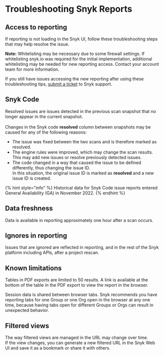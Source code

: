 # Troubleshooting Snyk Reports

## Access to reporting

If reporting is not loading in the Snyk UI, follow these troubleshooting steps that may help resolve the issue.

**Note:** Whitelisting may be necessary due to some firewall settings. If whitelisting snyk.io was required for the initial implementation, additional whitelisting may be needed for new reporting access. Contact your account team for more information.

If you still have issues accessing the new reporting after using these troubleshooting tips, [submit a ticket](https://support.snyk.io/hc/en-us/requests/new) to Snyk support.

## Snyk Code

Resolved issues are issues detected in the previous scan snapshot that no longer appear in the current snapshot.\
\
Changes in the Snyk code **resolved** column between snapshots may be caused for any of the following reasons:

* The issue was fixed between the two scans and is therefore marked as resolved.
* The engine rules were improved, which may change the scan results.\
  This may add new issues or resolve previously detected issues.
* The code changed in a way that caused the issue to be defined differently, thus changing the issue ID.\
  In this situation, the original issue ID is marked as **resolved** and a new issue ID is created.

{% hint style="info" %}
Historical data for Snyk Code issue reports entered General Availability (GA) in November 2022.
{% endhint %}

## Data freshness

Data is available in reporting approximately one hour after a scan occurs.

## Ignores in reporting

Issues that are ignored are reflected in reporting, and in the rest of the Snyk platform including APIs, after a project rescan.

## Known limitations

Tables in PDF exports are limited to 50 results. A link is available at the bottom of the table in the PDF export to view the report in the browser.

Session data is shared between browser tabs. Snyk recommends you have reporting tabs for one Group or one Org open in the browser at any one time, because having tabs open for different Groups or Orgs can result in unexpected behavior.

## Filtered views

The way filtered views are managed in the URL may change over time.\
If the view changes, you can generate a new filtered URL in the Snyk Web UI and save it as a bookmark or share it with others.
